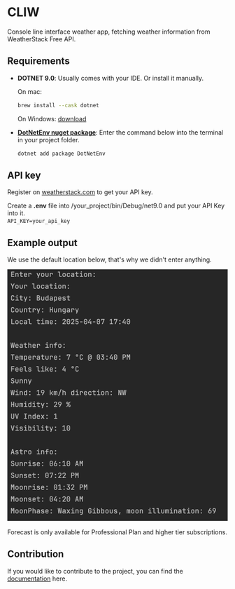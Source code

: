 # CLIW 
Console line interface weather app, fetching weather information from WeatherStack Free API.

## Requirements
- **DOTNET 9.0**: Usually comes with your IDE. Or install it manually.
   
  On mac:
  ``` zsh
  brew install --cask dotnet
  ```

  On Windows:
  [download](https://dotnet.microsoft.com/en-us/download/dotnet/9.0)
  
- [**DotNetEnv nuget package**](https://www.nuget.org/packages/DotNetEnv):
  Enter the command below into the terminal in your project folder.
  
  ``` zsh
  dotnet add package DotNetEnv
  ```

## API key

Register on [weatherstack.com](https://weatherstack.com/) to get your API key.

Create a **.env** file into /your_project/bin/Debug/net9.0 and put your API Key into it.  
`API_KEY=your_api_key`

## Example output
We use the default location below, that's why we didn't enter anything.

![example output](./doc_src/output.png)

Forecast is only available for Professional Plan and higher tier subscriptions.

## Contribution

If you would like to contribute to the project, you can find the [documentation](https://weatherstack.com/documentation) here.
